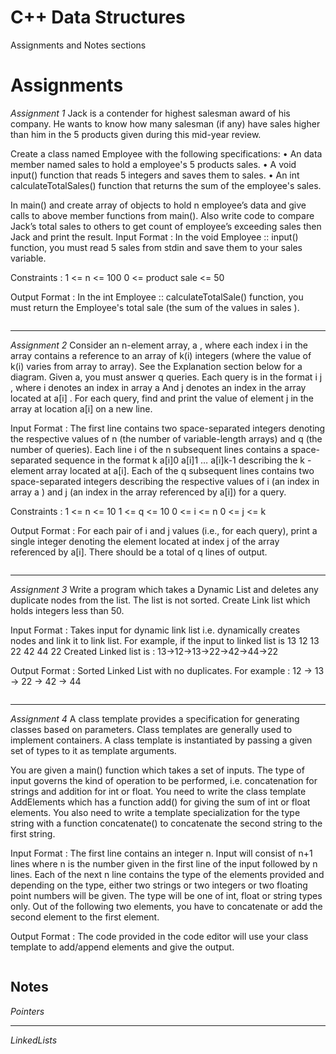 # C++ Data Structures
Assignments and Notes sections 

# Assignments
*Assignment 1*
Jack is a contender for highest salesman award of his company. He wants to know how
many salesman (if any) have sales higher than him in the 5 products given during this
mid-year review.

Create a class named Employee with the following specifications:
• An data member named sales to hold a employee's 5 products sales.
• A void input() function that reads 5 integers and saves them to sales.
• An int calculateTotalSales() function that returns the sum of the employee's sales.

In main() and create array of objects to hold n employee’s data and give calls to above
member functions from main(). Also write code to compare Jack’s total sales to others to
get count of employee’s exceeding sales then Jack and print the result.
Input Format :
In the void Employee :: input() function, you must read 5 sales from stdin and save
them to your sales variable.

Constraints :
1 <= n <= 100
0 <= product sale <= 50

Output Format :
In the int Employee :: calculateTotalSale() function, you must return the Employee's
total sale (the sum of the values in sales ).

<img src='https://github.com/syedsadman16/CSC212/blob/master/Images/assign1.PNG' title='Assignment1' width='' alt='' />

---
*Assignment 2*
Consider an n-element array, a , where each index i in the array contains a reference to an array of k(i)
integers (where the value of k(i) varies from array to array). See the Explanation section below for a
diagram.
Given a, you must answer q queries. Each query is in the format i j , where i denotes an index in array a
And j denotes an index in the array located at a[i] . For each query, find and print the value of element j
in the array at location a[i] on a new line.

Input Format :
The first line contains two space-separated integers denoting the respective values of n (the number of
variable-length arrays) and q (the number of queries).
Each line i of the n subsequent lines contains a space-separated sequence in the format k a[i]0 a[i]1 …
a[i]k-1 describing the k -element array located at a[i].
Each of the q subsequent lines contains two space-separated integers describing the respective values
of i (an index in array a ) and j (an index in the array referenced by a[i]) for a query.

Constraints :
1 <= n <= 10
1 <= q <= 10
0 <= i <= n
0 <= j <= k

Output Format :
For each pair of i and j values (i.e., for each query), print a single integer denoting the element located at
index j of the array referenced by a[i]. There should be a total of q lines of output.

<img src='https://github.com/syedsadman16/CSC212/blob/master/Images/assign2.PNG' title='Assignment2' width='' alt='' />

---
*Assignment 3*
Write a program which takes a Dynamic List and deletes any duplicate nodes from the list. The
list is not sorted.
Create Link list which holds integers less than 50.

Input Format :
Takes input for dynamic link list i.e. dynamically creates nodes and link it to link list.
For example, if the input to linked list is 13 12 13 22 42 44 22
Created Linked list is : 13->12->13->22->42->44->22

Output Format :
Sorted Linked List with no duplicates.
For example : 12 -> 13 -> 22 -> 42 -> 44 

<img src='https://github.com/syedsadman16/CSC212/blob/master/Images/assign3.PNG' title='Assignment3' width='' alt='' />

---
*Assignment 4*
A class template provides a specification for generating classes based on parameters. Class
templates are generally used to implement containers. A class template is instantiated by passing a
given set of types to it as template arguments.

You are given a main() function which takes a set of inputs. The type of input governs the kind of
operation to be performed, i.e. concatenation for strings and addition for int or float. You need to write
the class template AddElements which has a function add() for giving the sum of int or float elements.
You also need to write a template specialization for the type string with a function concatenate() to
concatenate the second string to the first string.

Input Format :
The first line contains an integer n. Input will consist of n+1 lines where n is the number given in the first
line of the input followed by n lines.
Each of the next n line contains the type of the elements provided and depending on the type, either
two strings or two integers or two floating point numbers will be given. The type will be one
of int, float or string types only. Out of the following two elements, you have to concatenate or add the
second element to the first element.

Output Format :
The code provided in the code editor will use your class template to add/append elements and give the
output.

<img src='https://github.com/syedsadman16/CSC212/blob/master/Images/assign4.PNG' title='Assignment4' width='' alt='' />

## Notes
*Pointers*
<img src='https://github.com/syedsadman16/CSC212/blob/master/Images/Pointers.PNG' title='Assignment4' width='' alt='' /> 

---

*LinkedLists*
<img src='https://github.com/syedsadman16/CSC212/blob/master/Images/createList.PNG' title='Assignment4' width='' alt='' /> 
<img src='https://github.com/syedsadman16/CSC212/blob/master/Images/deletebeg.PNG' title='Assignment4' width='' alt='' /> <img src='https://github.com/syedsadman16/CSC212/blob/master/Images/Deleteend.PNG' title='Assignment4' width='' alt='' />
<img src='https://github.com/syedsadman16/CSC212/blob/master/Images/linkedSecond.PNG' title='Assignment4' width='' alt='' />
<img src='https://github.com/syedsadman16/CSC212/blob/master/Images/linnkedEnd.PNG' title='Assignment4' width='' alt='' />


